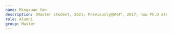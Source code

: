 ```yaml
---
name: Mingxuan Yan 
description: (Master student, 2021; Previously@WHUT, 2017; now Ph.D atUniversity of California, Merced, USA)
role: Alumni
group: Master
---
```


